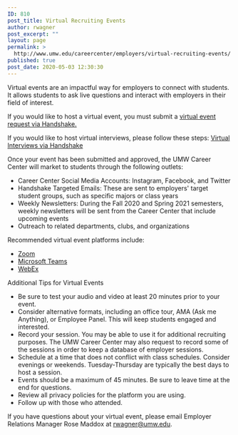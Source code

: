 ```yaml
---
ID: 810
post_title: Virtual Recruiting Events
author: rwagner
post_excerpt: ""
layout: page
permalink: >
  http://www.umw.edu/careercenter/employers/virtual-recruiting-events/
published: true
post_date: 2020-05-03 12:30:30
---
```

Virtual events are an impactful way for employers to connect with students. It allows students to ask live questions and interact with employers in their field of interest.

If you would like to host a virtual event, you must submit a <a href="https://support.joinhandshake.com/hc/en-us/articles/360045228793-Hosting-Virtual-Events-for-Core-Employers-">virtual event request via Handshake. </a>

If you would like to host virtual interviews, please follow these steps: <a href="https://support.joinhandshake.com/hc/en-us/articles/360045688654-Hosting-Virtual-Interviews">Virtual Interviews via Handshake</a>

Once your event has been submitted and approved, the UMW Career Center will market to students through the following outlets:
<ul>
 	<li>Career Center Social Media Accounts: Instagram, Facebook, and Twitter</li>
 	<li>Handshake Targeted Emails: These are sent to employers' target student groups, such as specific majors or class years</li>
 	<li>Weekly Newsletters: During the Fall 2020 and Spring 2021 semesters, weekly newsletters will be sent from the Career Center that include upcoming events</li>
 	<li>Outreach to related departments, clubs, and organizations</li>
</ul>
Recommended virtual event platforms include:
<ul>
 	<li><a href="https://zoom.us/">Zoom</a></li>
 	<li><a href="https://www.microsoft.com/en-us/microsoft-365/microsoft-teams/group-chat-software">Microsoft Teams</a></li>
 	<li><a href="https://www.webex.com/">WebEx</a></li>
</ul>
Additional Tips for Virtual Events
<ul>
 	<li>Be sure to test your audio and video at least 20 minutes prior to your event.</li>
 	<li>Consider alternative formats, including an office tour, AMA (Ask me Anything), or Employee Panel. This will keep students engaged and interested.</li>
 	<li>Record your session. You may be able to use it for additional recruiting purposes. The UMW Career Center may also request to record some of the sessions in order to keep a database of employer sessions.</li>
 	<li>Schedule at a time that does not conflict with class schedules. Consider evenings or weekends. Tuesday-Thursday are typically the best days to host a session.</li>
 	<li>Events should be a maximum of 45 minutes. Be sure to leave time at the end for questions.</li>
 	<li>Review all privacy policies for the platform you are using.</li>
 	<li>Follow up with those who attended.</li>
</ul>
If you have questions about your virtual event, please email Employer Relations Manager Rose Maddox at <a href="mailto:rwagner@umw.edu">rwagner@umw.edu</a>.

&nbsp;